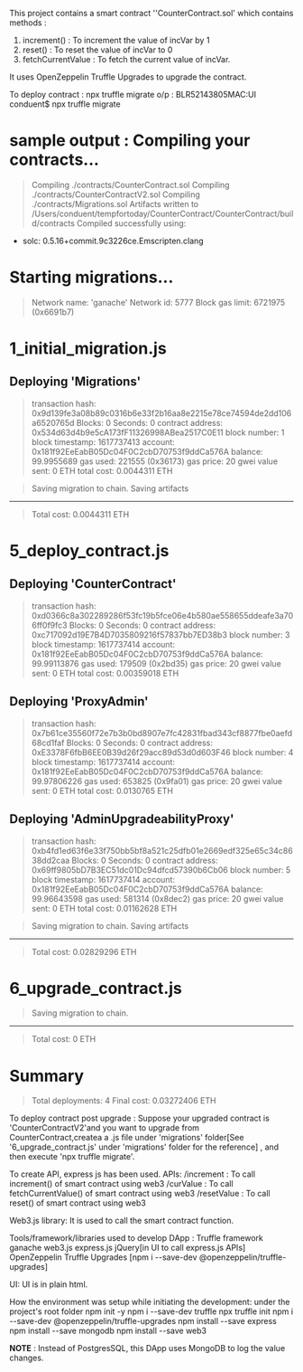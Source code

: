 This project contains a smart contract ''CounterContract.sol' which contains methods :
1) increment() : To increment the value of incVar by 1
2) reset() : To reset the value of incVar to 0 
3) fetchCurrentValue : To fetch the current value of incVar.

It uses OpenZeppelin Truffle Upgrades to upgrade the contract.

To deploy contract :
npx truffle migrate
o/p :
BLR52143805MAC:UI conduent$ npx truffle migrate

sample output :
Compiling your contracts...
===========================
> Compiling ./contracts/CounterContract.sol
> Compiling ./contracts/CounterContractV2.sol
> Compiling ./contracts/Migrations.sol
> Artifacts written to /Users/conduent/tempfortoday/CounterContract/CounterContract/build/contracts
> Compiled successfully using:
   - solc: 0.5.16+commit.9c3226ce.Emscripten.clang



Starting migrations...
======================
> Network name:    'ganache'
> Network id:      5777
> Block gas limit: 6721975 (0x6691b7)


1_initial_migration.js
======================

   Deploying 'Migrations'
   ----------------------
   > transaction hash:    0x9d139fe3a08b89c0316b6e33f2b16aa8e2215e78ce74594de2dd106a6520765d
   > Blocks: 0            Seconds: 0
   > contract address:    0x534d63d4b9e5cA173fF11326998ABea2517C0E11
   > block number:        1
   > block timestamp:     1617737413
   > account:             0x181f92EeEabB05Dc04F0C2cbD70753f9ddCa576A
   > balance:             99.9955689
   > gas used:            221555 (0x36173)
   > gas price:           20 gwei
   > value sent:          0 ETH
   > total cost:          0.0044311 ETH


   > Saving migration to chain.
   > Saving artifacts
   -------------------------------------
   > Total cost:           0.0044311 ETH


5_deploy_contract.js
====================

   Deploying 'CounterContract'
   ---------------------------
   > transaction hash:    0xd0366c8a302289286f53fc19b5fce06e4b580ae558655ddeafe3a706ff0f9fc3
   > Blocks: 0            Seconds: 0
   > contract address:    0xc717092d19E7B4D7035809216f57837bb7ED38b3
   > block number:        3
   > block timestamp:     1617737414
   > account:             0x181f92EeEabB05Dc04F0C2cbD70753f9ddCa576A
   > balance:             99.99113876
   > gas used:            179509 (0x2bd35)
   > gas price:           20 gwei
   > value sent:          0 ETH
   > total cost:          0.00359018 ETH


   Deploying 'ProxyAdmin'
   ----------------------
   > transaction hash:    0x7b61ce35560f72e7b3b0bd8907e7fc42831fbad343cf8877fbe0aefd68cd1faf
   > Blocks: 0            Seconds: 0
   > contract address:    0xE3378F6fbB6EE0B39d26f29acc89d53d0d603F46
   > block number:        4
   > block timestamp:     1617737414
   > account:             0x181f92EeEabB05Dc04F0C2cbD70753f9ddCa576A
   > balance:             99.97806226
   > gas used:            653825 (0x9fa01)
   > gas price:           20 gwei
   > value sent:          0 ETH
   > total cost:          0.0130765 ETH


   Deploying 'AdminUpgradeabilityProxy'
   ------------------------------------
   > transaction hash:    0xb4fd1ed63f6e33f750bb5bf8a521c25dfb01e2669edf325e65c34c8638dd2caa
   > Blocks: 0            Seconds: 0
   > contract address:    0x69ff9805bD7B3EC51dc01Dc94dfcd57390b6Cb06
   > block number:        5
   > block timestamp:     1617737414
   > account:             0x181f92EeEabB05Dc04F0C2cbD70753f9ddCa576A
   > balance:             99.96643598
   > gas used:            581314 (0x8dec2)
   > gas price:           20 gwei
   > value sent:          0 ETH
   > total cost:          0.01162628 ETH


   > Saving migration to chain.
   > Saving artifacts
   -------------------------------------
   > Total cost:          0.02829296 ETH


6_upgrade_contract.js
=====================

   > Saving migration to chain.
   -------------------------------------
   > Total cost:                   0 ETH


Summary
=======
> Total deployments:   4
> Final cost:          0.03272406 ETH

To deploy contract post upgrade : 
Suppose your upgraded contract is 'CounterContractV2'and you want to upgrade from CounterContract,createa a .js file under 'migrations' folder[See '6_upgrade_contract.js' under 'migrations' folder for the reference] , and then execute  'npx truffle migrate'.

To create API, express js has been used.
APIs:
/increment : To call increment() of smart contract using web3
/curValue :  To call fetchCurrentValue() of smart contract using web3
/resetValue : To call reset() of smart contract using web3

Web3.js library:
It is used to call the smart contract function.

Tools/framework/libraries used to develop DApp :
Truffle framework
ganache
web3.js
express.js
jQuery[in UI to call express.js APIs]
OpenZeppelin Truffle Upgrades [npm i --save-dev @openzeppelin/truffle-upgrades]

UI:
UI is in plain html.

How the environment was setup while initiating the development:
under the project's root folder
npm init -y
npm i --save-dev truffle
npx truffle init
npm i --save-dev @openzeppelin/truffle-upgrades
npm install --save express
npm install --save mongodb
npm install --save web3

**NOTE** : Instead of PostgresSQL, this DApp uses MongoDB to log the value changes.
